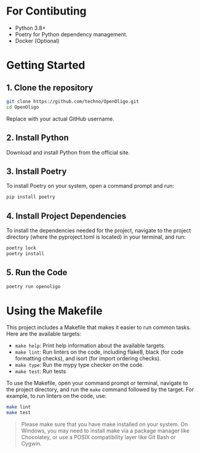 # For Contibuting

- Python 3.8+
- Poetry for Python dependency management.
- Docker (Optional)

# Getting Started

## 1. Clone the repository

```bash
git clone https://github.com/techno/OpenOligo.git
cd OpenOligo
```

Replace <yourusername> with your actual GitHub username.

## 2. Install Python
Download and install Python from the official site.

## 3. Install Poetry
To install Poetry on your system, open a command prompt and run:

```bash
pip install poetry
```

## 4. Install Project Dependencies
To install the dependencies needed for the project, navigate to the project directory (where the pyproject.toml is located) in your terminal, and run:

```bash
poetry lock
poetry install
```

## 5. Run the Code

```bash
poetry run openoligo
```

# Using the Makefile

This project includes a Makefile that makes it easier to run common tasks. Here are the available targets:

- `make help`: Print help information about the available targets.
- `make lint`: Run linters on the code, including flake8, black (for code formatting checks), and isort (for import ordering checks).
- `make type`: Run the mypy type checker on the code.
- `make test`: Run tests

To use the Makefile, open your command prompt or terminal, navigate to the project directory, and run the `make` command followed by the target. For example, to run linters on the code, use:

```bash
make lint
make test
```

> Please make sure that you have make installed on your system. On Windows, you may need to install make via a package manager like Chocolatey, or use a POSIX compatibility layer like Git Bash or Cygwin.
